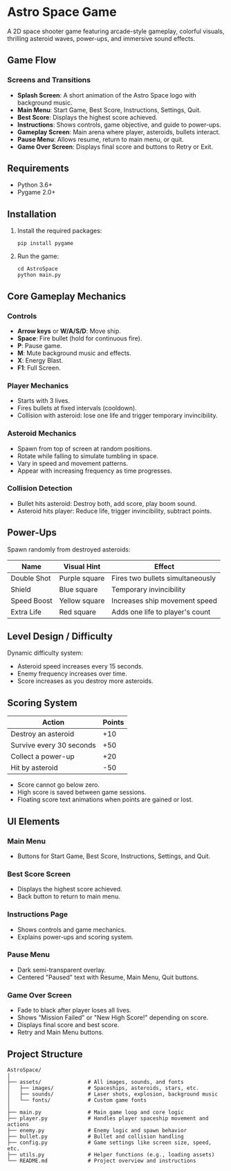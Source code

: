 # Astro Space Game

A 2D space shooter game featuring arcade-style gameplay, colorful visuals, thrilling asteroid waves, power-ups, and immersive sound effects.

## Game Flow

### Screens and Transitions

- **Splash Screen**: A short animation of the Astro Space logo with background music.
- **Main Menu**: Start Game, Best Score, Instructions, Settings, Quit.
- **Best Score**: Displays the highest score achieved.
- **Instructions**: Shows controls, game objective, and guide to power-ups.
- **Gameplay Screen**: Main arena where player, asteroids, bullets interact.
- **Pause Menu**: Allows resume, return to main menu, or quit.
- **Game Over Screen**: Displays final score and buttons to Retry or Exit.

## Requirements

- Python 3.6+
- Pygame 2.0+

## Installation

1. Install the required packages:
   ```
   pip install pygame
   ```
2. Run the game:
   ```
   cd AstroSpace
   python main.py
   ```

## Core Gameplay Mechanics

### Controls

- **Arrow keys** or **W/A/S/D**: Move ship.
- **Space**: Fire bullet (hold for continuous fire).
- **P**: Pause game.
- **M**: Mute background music and effects.
- **X**: Energy Blast.
- **F1**: Full Screen.

### Player Mechanics

- Starts with 3 lives.
- Fires bullets at fixed intervals (cooldown).
- Collision with asteroid: lose one life and trigger temporary invincibility.

### Asteroid Mechanics

- Spawn from top of screen at random positions.
- Rotate while falling to simulate tumbling in space.
- Vary in speed and movement patterns.
- Appear with increasing frequency as time progresses.

### Collision Detection

- Bullet hits asteroid: Destroy both, add score, play boom sound.
- Asteroid hits player: Reduce life, trigger invincibility, subtract points.

## Power-Ups

Spawn randomly from destroyed asteroids:

| Name        | Visual Hint   | Effect                           |
| ----------- | ------------- | -------------------------------- |
| Double Shot | Purple square | Fires two bullets simultaneously |
| Shield      | Blue square   | Temporary invincibility          |
| Speed Boost | Yellow square | Increases ship movement speed    |
| Extra Life  | Red square    | Adds one life to player's count  |

## Level Design / Difficulty

Dynamic difficulty system:

- Asteroid speed increases every 15 seconds.
- Enemy frequency increases over time.
- Score increases as you destroy more asteroids.

## Scoring System

| Action                   | Points |
| ------------------------ | ------ |
| Destroy an asteroid      | +10    |
| Survive every 30 seconds | +50    |
| Collect a power-up       | +20    |
| Hit by asteroid          | -50    |

- Score cannot go below zero.
- High score is saved between game sessions.
- Floating score text animations when points are gained or lost.

## UI Elements

### Main Menu

- Buttons for Start Game, Best Score, Instructions, Settings, and Quit.

### Best Score Screen

- Displays the highest score achieved.
- Back button to return to main menu.

### Instructions Page

- Shows controls and game mechanics.
- Explains power-ups and scoring system.

### Pause Menu

- Dark semi-transparent overlay.
- Centered "Paused" text with Resume, Main Menu, Quit buttons.

### Game Over Screen

- Fade to black after player loses all lives.
- Shows "Mission Failed" or "New High Score!" depending on score.
- Displays final score and best score.
- Retry and Main Menu buttons.


## Project Structure

```
AstroSpace/
│
├── assets/               # All images, sounds, and fonts
│   ├── images/           # Spaceships, asteroids, stars, etc.
│   ├── sounds/           # Laser shots, explosion, background music
│   └── fonts/            # Custom game fonts
│
├── main.py               # Main game loop and core logic
├── player.py             # Handles player spaceship movement and actions
├── enemy.py              # Enemy logic and spawn behavior
├── bullet.py             # Bullet and collision handling
├── config.py             # Game settings like screen size, speed, etc.
├── utils.py              # Helper functions (e.g., loading assets)
└── README.md             # Project overview and instructions
```
